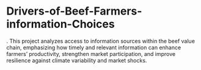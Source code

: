# Drivers-of-Beef-Farmers-information-Choices
. This project analyzes access to information sources within the beef value chain, emphasizing how timely and relevant information can enhance farmers’ productivity, strengthen market participation, and improve resilience against climate variability and market shocks.
